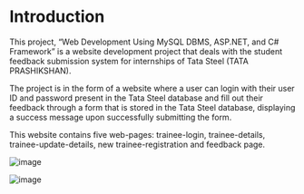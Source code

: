 # Introduction
This project, “Web Development Using MySQL DBMS, ASP.NET, and C# Framework” is a website development project that deals with the student feedback submission system for internships of Tata Steel (TATA PRASHIKSHAN). 

The project is in the form of a website where a user can login with their user ID and password present in the Tata Steel database and fill out their feedback through a form that is stored in the Tata Steel database, displaying a success message upon successfully submitting the form. 

This website  contains five web-pages: trainee-login, trainee-details, trainee-update-details, new trainee-registration and feedback page.

![image](https://github.com/sneha4948/TATA_Feedback_Website_SNTI/assets/80635271/dbaa19d3-c85f-42b4-b100-f730412a7e7b)

![image](https://github.com/sneha4948/TATA_Feedback_Website_SNTI/assets/80635271/be47f611-b41a-4151-8055-befa0cc65f31)

